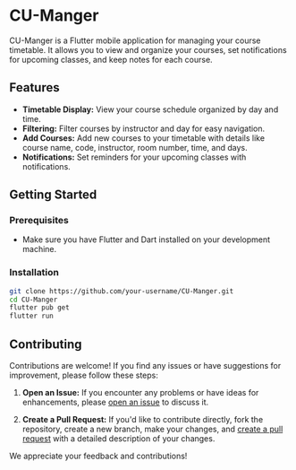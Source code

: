 # CU-Manger

CU-Manger is a Flutter mobile application for managing your course timetable. It allows you to view and organize your courses, set notifications for upcoming classes, and keep notes for each course.

## Features

- **Timetable Display:** View your course schedule organized by day and time.
- **Filtering:** Filter courses by instructor and day for easy navigation.
- **Add Courses:** Add new courses to your timetable with details like course name, code, instructor, room number, time, and days.
- **Notifications:** Set reminders for your upcoming classes with notifications.

## Getting Started

### Prerequisites

- Make sure you have Flutter and Dart installed on your development machine.

### Installation

```bash
git clone https://github.com/your-username/CU-Manger.git
cd CU-Manger
flutter pub get
flutter run
```
## Contributing

Contributions are welcome! If you find any issues or have suggestions for improvement, please follow these steps:

1. **Open an Issue:** If you encounter any problems or have ideas for enhancements, please [open an issue](https://github.com/your-username/CU-Manger/issues) to discuss it.

2. **Create a Pull Request:** If you'd like to contribute directly, fork the repository, create a new branch, make your changes, and [create a pull request](https://github.com/your-username/CU-Manger/pulls) with a detailed description of your changes.

We appreciate your feedback and contributions!

